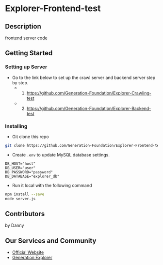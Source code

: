 # Explorer-Frontend-test

## Description
frontend server code

## Getting Started
### Setting up Server
- Go to the link below to set up the crawl server and backend server step by step.
  - 1. <https://github.com/Generation-Foundation/Explorer-Crawling-test>
  - 2. <https://github.com/Generation-Foundation/Explorer-Backend-test>


### Installing

- Git clone this repo
```bash
git clone https://github.com/Generation-Foundation/Explorer-Frontend-test.git
```
- Create ``.env`` to update MySQL database settings.
```env
DB_HOST="host"
DB_USER="user"
DB_PASSWORD="password"
DB_DATABASE="explorer_db"
```
- Run it local with the following command
```bash
npm install --save
node server.js
```


## Contributors
by Danny

## Our Services and Community
- [Official Website](https://gen.foundation/)
- [Generation Explorer](https://dev-explorer.gen.foundation/)
